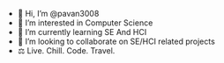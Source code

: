 - 👋 Hi, I’m @pavan3008
- 👀 I’m interested in Computer Science
- 🌱 I’m currently learning SE And HCI
- 🤝 I’m looking to collaborate on SE/HCI related projects
- ⚖️ Live. Chill. Code. Travel.

<!---
pavan3008/pavan3008 is a ✨ special ✨ repository because its `README.md` (this file) appears on your GitHub profile.
You can click the Preview link to take a look at your changes.
--->
